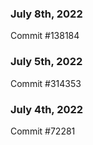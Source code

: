 ### July 8th, 2022

Commit #138184

### July 5th, 2022

Commit #314353


### July 4th, 2022

Commit #72281
